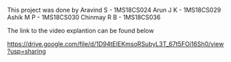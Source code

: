 This project was done by 
Aravind S - 1MS18CS024
Arun J K -  1MS18CS029
Ashik M P - 1MS18CS030
Chinmay R B - 1MS18CS036

The link to the video explantion can be found below 

https://drive.google.com/file/d/1D94tEIEKmsoRSubyL3T_67t5FOi16Sh0/view?usp=sharing
